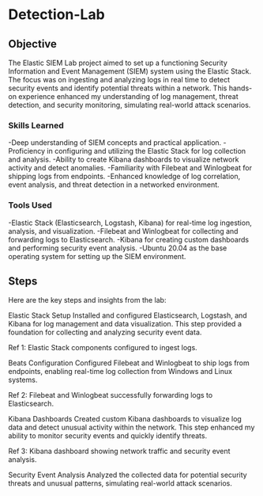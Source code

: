 # Detection-Lab

## Objective

The Elastic SIEM Lab project aimed to set up a functioning Security Information and Event Management (SIEM) system using the Elastic Stack. The focus was on ingesting and analyzing logs in real time to detect security events and identify potential threats within a network. This hands-on experience enhanced my understanding of log management, threat detection, and security monitoring, simulating real-world attack scenarios.

### Skills Learned

-Deep understanding of SIEM concepts and practical application.
-Proficiency in configuring and utilizing the Elastic Stack for log collection and analysis.
-Ability to create Kibana dashboards to visualize network activity and detect anomalies.
-Familiarity with Filebeat and Winlogbeat for shipping logs from endpoints.
-Enhanced knowledge of log correlation, event analysis, and threat detection in a networked environment.

### Tools Used

-Elastic Stack (Elasticsearch, Logstash, Kibana) for real-time log ingestion, analysis, and visualization.
-Filebeat and Winlogbeat for collecting and forwarding logs to Elasticsearch.
-Kibana for creating custom dashboards and performing security event analysis.
-Ubuntu 20.04 as the base operating system for setting up the SIEM environment.

## Steps
Here are the key steps and insights from the lab:

Elastic Stack Setup
Installed and configured Elasticsearch, Logstash, and Kibana for log management and data visualization. This step provided a foundation for collecting and analyzing security event data.


Ref 1: Elastic Stack components configured to ingest logs.

Beats Configuration
Configured Filebeat and Winlogbeat to ship logs from endpoints, enabling real-time log collection from Windows and Linux systems.


Ref 2: Filebeat and Winlogbeat successfully forwarding logs to Elasticsearch.

Kibana Dashboards
Created custom Kibana dashboards to visualize log data and detect unusual activity within the network. This step enhanced my ability to monitor security events and quickly identify threats.


Ref 3: Kibana dashboard showing network traffic and security event analysis.

Security Event Analysis
Analyzed the collected data for potential security threats and unusual patterns, simulating real-world attack scenarios.

